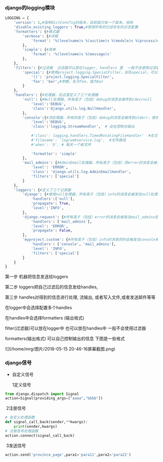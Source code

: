 ### django的logging模块

```python
LOGGING = {
    'version': 1,#指明dictConnfig的版本，目前就只有一个版本，哈哈
    'disable_existing_loggers': True,#禁用所有的已经存在的日志配置
    'formatters': {#格式器
        'verbose': {#详细
            'format': '%(levelname)s %(asctime)s %(module)s %(process)d %(thread)d %(message)s'
        },
        'simple': {#简单
            'format': '%(levelname)s %(message)s'
        },
    },
    'filters': {#过滤器  过滤器可以放在logger, handlers 里  一般不会使用过滤器
        'special': {#使用project.logging.SpecialFilter，别名special，可以接受其他的参数
            '()': 'project.logging.SpecialFilter',
            'foo': 'bar',#参数，名为foo，值为bar
        }
    },
    'handlers': {#处理器，在这里定义了三个处理器
        'null': {#Null处理器，所有高于（包括）debug的消息会被传到/dev/null
            'level':'DEBUG',
            'class':'django.utils.log.NullHandler',
        },
        'console':{#流处理器，所有的高于（包括）debug的消息会被传到stderr，使用的是simple格式器
            'level':'DEBUG',
            'class':'logging.StreamHandler',  # 会在控制台输出  
            
            #'class': logging.handlers.TimedRotatingFileHandler'  #在文件中输出
            #'filename': 'log/webservice.log',  #文件路径
            #'when': 'D', # 每天一个新文件
            
            'formatter': 'simple'
        },
        'mail_admins': {#AdminEmail处理器，所有高于（包括）而error的消息会被发送给站点管理员，使用的是special格式器
            'level': 'ERROR',
            'class': 'django.utils.log.AdminEmailHandler',
            'filters': ['special']
        }
    },
    'loggers': {#定义了三个记录器
        'django': {#使用null处理器，所有高于（包括）info的消息会被发往null处理器，向父层次传递信息
            'handlers':['null'],
            'propagate': True,
            'level':'INFO',
        },
        'django.request': {#所有高于（包括）error的消息会被发往mail_admins处理器，消息不向父层次发送
            'handlers': ['mail_admins'],
            'level': 'ERROR',
            'propagate': False,
        },
        'myproject.custom': {#所有高于（包括）info的消息同时会被发往console和mail_admins处理器，使用special过滤器
            'handlers': ['console', 'mail_admins'],
            'level': 'INFO',
            'filters': ['special']
        }
    }
}
```

第一步 机器把信息发送给loggers    

第二步  loggers把自己过滤后的信息发给handles, 

第三步  handles对得到的信息进行处理,  流输出, 或者写入文件,或者发送邮件等等

在logger中会选择配置多个handles

在handles中会选择formatters (输出格式)

filter(过滤器)可以放在logger中 也可以放在handles中  一般不会使用过滤器

formatters(输出格式) 可以自己控制输出的信息  下图是一些格式

![](/home/mrg/图片/2018-05-15 20-46-16屏幕截图.png)

### django信号

- 自定义信号

  1定义信号

```python
from django.dispatch import Signal
action=Signal(providing_args=["aaaa","bbbb"])
```

​	2注册信号

```python
# 自定义处理函数
def signal_call_back(sender,**kwargs):
	print(sender,kwargs)
# 注册信号处理函数
action.connect(signal_call_back)
```

​	3发送信号

```python
action.send('province_page',para1='para11',para2='para22')
```

